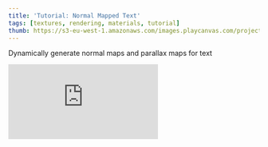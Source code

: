 ```yaml
---
title: 'Tutorial: Normal Mapped Text'
tags: [textures, rendering, materials, tutorial]
thumb: https://s3-eu-west-1.amazonaws.com/images.playcanvas.com/projects/12/371210/C1FNWI-image-75.jpg
---
```


Dynamically generate normal maps and parallax maps for text
<div className="iframe-container">
    <iframe loading="lazy" src="https://playcanv.as/p/MbMb81DM/" title="Tutorial: Normal Mapped Text" webkitallowfullscreen="true" mozallowfullscreen="true" allow="autoplay" allowfullscreen="true" allowvr="" scrolling="no" frameborder="0" />
</div>
